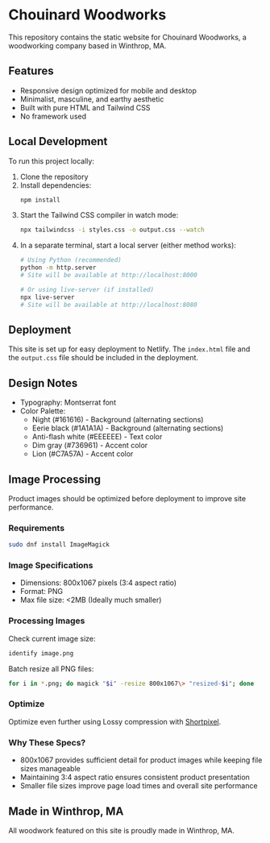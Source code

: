 # Chouinard Woodworks
This repository contains the static website for Chouinard Woodworks, a woodworking company based in Winthrop, MA.
## Features
- Responsive design optimized for mobile and desktop
- Minimalist, masculine, and earthy aesthetic
- Built with pure HTML and Tailwind CSS
- No framework used
## Local Development
To run this project locally:
1. Clone the repository
2. Install dependencies:
   ```bash
   npm install
   ```
3. Start the Tailwind CSS compiler in watch mode:
   ```bash
   npx tailwindcss -i styles.css -o output.css --watch
   ```
4. In a separate terminal, start a local server (either method works):
   ```bash
   # Using Python (recommended)
   python -m http.server
   # Site will be available at http://localhost:8000

   # Or using live-server (if installed)
   npx live-server
   # Site will be available at http://localhost:8080
   ```
## Deployment
This site is set up for easy deployment to Netlify. The `index.html` file and the `output.css` file should be included in the deployment.
## Design Notes
- Typography: Montserrat font
- Color Palette:
  - Night (#161616) - Background (alternating sections)
  - Eerie black (#1A1A1A) - Background (alternating sections)
  - Anti-flash white (#EEEEEE) - Text color
  - Dim gray (#736961) - Accent color
  - Lion (#C7A57A) - Accent color

## Image Processing
Product images should be optimized before deployment to improve site performance.

### Requirements
```bash
sudo dnf install ImageMagick
```

### Image Specifications
- Dimensions: 800x1067 pixels (3:4 aspect ratio)
- Format: PNG
- Max file size: <2MB (Ideally much smaller)

### Processing Images
Check current image size:
```bash
identify image.png
```

Batch resize all PNG files:
```bash
for i in *.png; do magick "$i" -resize 800x1067\> "resized-$i"; done
```

### Optimize
Optimize even further using Lossy compression with [Shortpixel](https://shortpixel.com/).

### Why These Specs?
- 800x1067 provides sufficient detail for product images while keeping file sizes manageable
- Maintaining 3:4 aspect ratio ensures consistent product presentation
- Smaller file sizes improve page load times and overall site performance

## Made in Winthrop, MA
All woodwork featured on this site is proudly made in Winthrop, MA.
